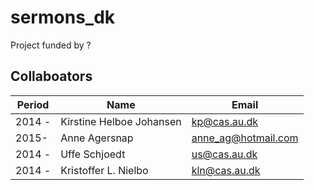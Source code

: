 # sermons_dk
Project funded by ?
## Collaboators <br/>
Period  | Name | Email
------------- | ------------- | ------------- 
2014 -  | Kirstine Helboe Johansen | kp@cas.au.dk  
2015-   | Anne Agersnap | anne_ag@hotmail.com 
2014 -  | Uffe Schjoedt | us@cas.au.dk 
2014 -  | Kristoffer L. Nielbo | kln@cas.au.dk

